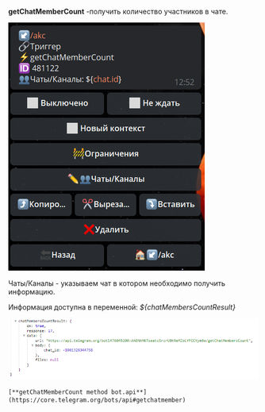 
**getChatMemberCount** -получить количество участников в чате.

![](./1.png)

Чаты/Каналы - указываем чат в котором необходимо получить информацию.

Информация доступна в переменной: 
_${chatMembersCountResult}_

![](./2.png)




```plain
[**getChatMemberCount method bot.api**](https://core.telegram.org/bots/api#getchatmember)
```





